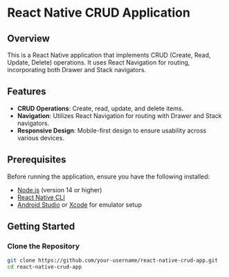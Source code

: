# React Native CRUD Application

## Overview

This is a React Native application that implements CRUD (Create, Read, Update, Delete) operations. It uses React Navigation for routing, incorporating both Drawer and Stack navigators.

## Features

- **CRUD Operations**: Create, read, update, and delete items.
- **Navigation**: Utilizes React Navigation for routing with Drawer and Stack navigators.
- **Responsive Design**: Mobile-first design to ensure usability across various devices.

## Prerequisites

Before running the application, ensure you have the following installed:

- [Node.js](https://nodejs.org/) (version 14 or higher)
- [React Native CLI](https://reactnative.dev/docs/environment-setup)
- [Android Studio](https://developer.android.com/studio) or [Xcode](https://developer.apple.com/xcode) for emulator setup

## Getting Started

### Clone the Repository

```bash
git clone https://github.com/your-username/react-native-crud-app.git
cd react-native-crud-app
